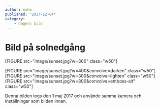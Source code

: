 ```yaml
---
author: mahm
published: "2017-12-04"
category:
    - dagens bild
...
```


Bild på solnedgång
===================

[FIGURE src="image/sunset.jpg?w=300" class="w50"]

<!--more-->

[FIGURE src="image/sunset.jpg?w=400&convolve=darken" class="w50"]
[FIGURE src="image/sunset.jpg?w=300&convolve=lighten" class="w50"]
[FIGURE src="image/sunset.jpg?w=300&convolve=emboss-alt" class="w50"]

<p>Denna bilden togs den 1 maj 2017 och använde samma kamera och inställningar som bilden innan. 
